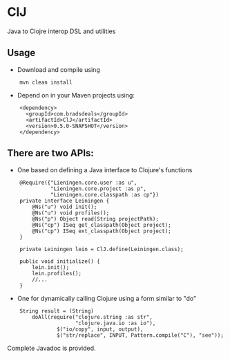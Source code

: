 # ClJ

Java to Clojre interop DSL and utilities

## Usage

* Download and compile using

```
    mvn clean install
```

* Depend on in your Maven projects using:

```
    <dependency>
      <groupId>com.bradsdeals</groupId>
      <artifactId>ClJ</artifactId>
      <version>0.5.0-SNAPSHOT</version>
    </dependency>
```

## There are two APIs:

* One based on defining a Java interface to Clojure's functions

```
    @Require({"Lieningen.core.user :as u",
              "Lieningen.core.project :as p",
              "Lieningen.core.classpath :as cp"})
    private interface Leiningen {
        @Ns("u") void init();
        @Ns("u") void profiles();
        @Ns("p") Object read(String projectPath);
        @Ns("cp") ISeq get_classpath(Object project);
        @Ns("cp") ISeq ext_classpath(Object project);
    }

    private Leiningen lein = ClJ.define(Leiningen.class);

    public void initialize() {
        lein.init();
        lein.profiles();
        //...
    }
```

* One for dynamically calling Clojure using a form similar to "do"

```
    String result = (String)
        doAll(require("clojure.string :as str",
                      "clojure.java.io :as io"),
                $("io/copy", input, output),
                $("str/replace", INPUT, Pattern.compile("C"), "see"));
```

Complete Javadoc is provided.
